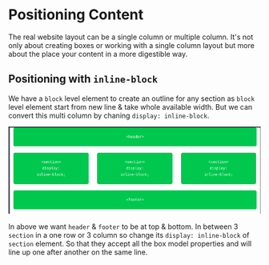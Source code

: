 # Positioning Content

The real website layout can be a single column or multiple column. It's not only about creating boxes or working with a single column layout but more about the place your content in a more digestible way.

## Positioning with `inline-block`

We have a `block` level element to create an outline for any section as `block` level element start from new line & take whole available width. But we can convert this multi column by chaning `display: inline-block`.

![using-inline-block](./images/using-inline-block.png)

In above we want `header` & `footer` to be at top & bottom. In between 3 `section` in a one row or 3 column so change its `display: inline-block` of `section` element. So that they accept all the box model properties and will line up one after another on the same line.

